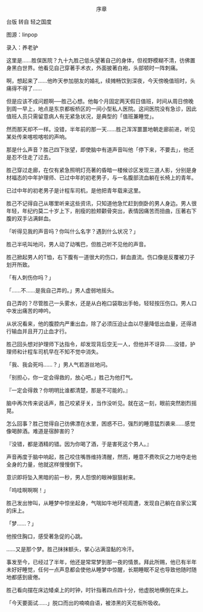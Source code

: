 <p align="center">序章</p>

台版 转自 轻之国度

图源：linpop

录入：养老驴

这里是……胜俣医院？九十九胜己低头望著自己的身体，但视野模糊不清，彷佛置身黑白世界。他看见自己穿著手术衣，外面披著白袍，头部顿时一阵刺痛。

啊，想起来了……他昨天参加朋友的婚礼，续摊畅饮到深夜，今天傍晚值班时，头痛得不得了……

但是应该不成问题啊──胜己心想。他每个月固定两天假日值班，时间从周日傍晚到周一早上，地点是东京都板桥区的一间小型私人医院。这间医院没有急诊，因此值班人员只需留意病人有无紧急状况，是典型的「值班兼睡觉」。

然而那天却不一样。没错，半年前的那一天……胜己浑浑噩噩地朝走廊前进，听见某处传来喀啦喀啦的声响。

那是什么声音？胜己四下张望，即使脑中有道声音叫他「停下来，不要去」，他还是忍不住走了过去。

胜己穿过走廊，在仅有紧急照明灯亮著的昏暗一楼候诊区发现三道人影，分别是身材福态的中年护理师、已过中年的初老男子，与一名腹部流血躺在长椅上的青年。

已过中年的初老男子是计程车司机，是他把青年载来这里。

胜己不记得自己从哪里听来这些资讯，只知道他急忙赶到倒卧的男人身边。男人很年轻，年纪约莫二十岁上下，削瘦的脸颊颧骨突出，表情因痛苦而扭曲，压著右下腹的双手沾满鲜血。

「听得见我的声音吗？你叫什么名字？遇到什么状况？」

胜己半吼叫地问，男人动了动嘴巴，但胜己听不见他的声音。

胜己掀起男人的T恤，右下腹有一道很大的伤口，鲜血直流。伤口像是反覆被刀子划开所致。

「有人刺伤你吗？」

「……不……是我自己弄的。」男人虚弱地摇头。

自己弄的？尽管胜己一头雾水，还是从白袍口袋取出手帕，轻轻按压伤口。男人口中发出痛苦的呻吟。

从状况看来，他的腹腔内严重出血，除了必须压迫止血以尽量降低出血量，还得进行输血并且开刀止血才行。

胜己回头想对护理师下达指令，却发现背后空无一人，但他并不讶异……没错，护理师和计程车司机早在不知不觉中消失。

「我、我会死吗……？」男人气若游丝地问。

「别担心，你一定会得救的，放心吧。」胜己为他打气。

『一定会得救？你明明比谁都清楚，那是不可能的。』

脑中再次传来说话声，胜己咬紧牙关，当作没听见。就在这一刻，眼前突然剧烈摇晃。

怎么回事？胜己觉得自己彷佛漂在水里，困惑不已，强烈的睡意猛烈袭来……感觉像喝醉酒。难道是宿醉害的？

『没错，都是酒精的错。因为你喝了酒，于是害死这个男人。』

声音再度于脑中响起，胜己咬住嘴唇维持清醒，然而，睡意不费吹灰之力地夺走他全身的力量，他就这样慢慢倒下。

意识即将坠入黑暗的前一秒，男人怨恨的眼神狠狠射来。

「呜哇啊啊啊！」

胜己发出惨叫，从睡梦中惊坐起身，气喘如牛地环视周遭，发现自己躺在自家公寓的床上。

「梦……？」

他按住胸口，感受著急促的心跳。

……又是那个梦。胜己抹抹额头，掌心沾满湿黏的冷汗。

事发至今，已经过了半年，他还是常常梦到那一夜的情景。拜此所赐，他已有半年未好好睡觉，任何一点声息都会使他从睡梦中惊醒，长期睡眠不足也导致他随时随地都感到疲倦。

胜己看向摆在床边矮桌上的时钟，时针指著四点四十分，他虚脱地横倒在床上。

「今天要面试……」脱口而出的喃喃自语，被漆黑的天花板所吸收。


